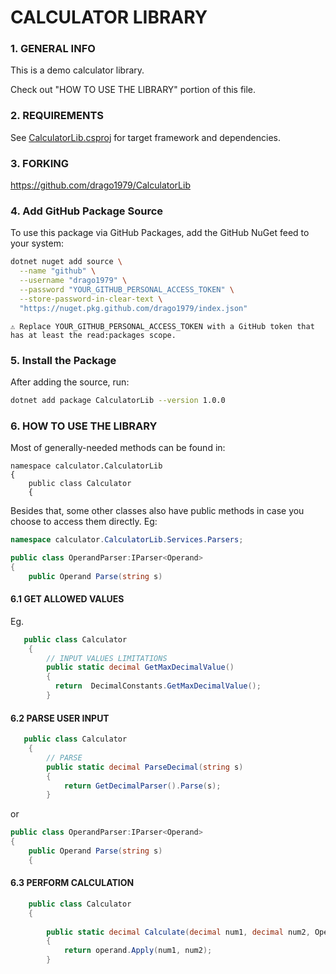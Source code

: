 ﻿# **CALCULATOR LIBRARY**

### 1. GENERAL INFO
This is a demo calculator library.

Check out "HOW TO USE THE LIBRARY" portion of this file.

### 2. REQUIREMENTS
See [CalculatorLib.csproj](./CalculatorLib.csproj) for target framework and dependencies.

### 3. FORKING

https://github.com/drago1979/CalculatorLib
### 4. Add GitHub Package Source

To use this package via GitHub Packages, add the GitHub NuGet feed to your system:

```bash
dotnet nuget add source \
  --name "github" \
  --username "drago1979" \
  --password "YOUR_GITHUB_PERSONAL_ACCESS_TOKEN" \
  --store-password-in-clear-text \
  "https://nuget.pkg.github.com/drago1979/index.json"
````  

    ⚠️ Replace YOUR_GITHUB_PERSONAL_ACCESS_TOKEN with a GitHub token that has at least the read:packages scope.

### 5. Install the Package
After adding the source, run:
```bash
dotnet add package CalculatorLib --version 1.0.0
```

### 6. HOW TO USE THE LIBRARY
Most of generally-needed methods can be found in:
```charp
namespace calculator.CalculatorLib
{
    public class Calculator
    {
```

Besides that, some other classes also have public methods in case you choose to access them directly. Eg:

```csharp
namespace calculator.CalculatorLib.Services.Parsers;

public class OperandParser:IParser<Operand>
{
    public Operand Parse(string s)
```

#### 6.1 GET ALLOWED VALUES
Eg.
```csharp
   public class Calculator
    {
        // INPUT VALUES LIMITATIONS
        public static decimal GetMaxDecimalValue()
        {
          return  DecimalConstants.GetMaxDecimalValue();
        }
```

#### 6.2 PARSE USER INPUT
```csharp
   public class Calculator
    {
        // PARSE
        public static decimal ParseDecimal(string s)
        {
            return GetDecimalParser().Parse(s);
        }
```
or

```csharp
public class OperandParser:IParser<Operand>
{
    public Operand Parse(string s)
    {
```

#### 6.3 PERFORM CALCULATION
```csharp
    public class Calculator
    {
        
        public static decimal Calculate(decimal num1, decimal num2, Operand operand)
        {
            return operand.Apply(num1, num2);
        }
```
